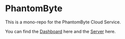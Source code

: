 # PhantomByte

This is a mono-repo for the PhantomByte Cloud Service. 

You can find the [Dashboard](./web) here and the [Server](./server) here.
